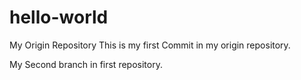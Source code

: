 # hello-world
My Origin Repository
This is my first Commit in my origin repository.

My Second branch in first repository. 
